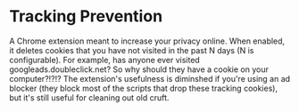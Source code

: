 # Tracking Prevention
A Chrome extension meant to increase your privacy online.
When enabled, it deletes cookies that you have not visited in the past N days (N is configurable).
For example, has anyone ever visited googleads.doubleclick.net? So why should they have a cookie on your 
computer?!?!? The extension's usefulness is diminshed if you're using an ad blocker (they block most of the scripts that drop these tracking cookies), but it's still useful for cleaning out old cruft.
